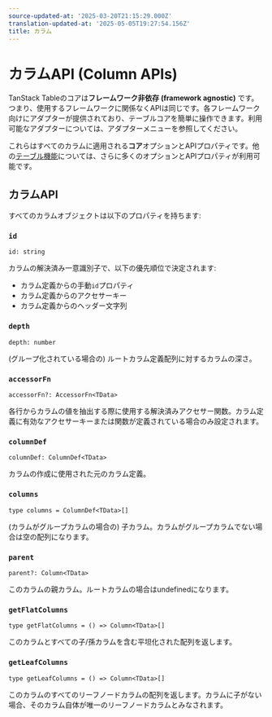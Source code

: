 ```yaml
---
source-updated-at: '2025-03-20T21:15:29.000Z'
translation-updated-at: '2025-05-05T19:27:54.156Z'
title: カラム
---
```

# カラムAPI (Column APIs)

TanStack Tableのコアは**フレームワーク非依存 (framework agnostic)** です。つまり、使用するフレームワークに関係なくAPIは同じです。各フレームワーク向けにアダプターが提供されており、テーブルコアを簡単に操作できます。利用可能なアダプターについては、アダプターメニューを参照してください。

これらはすべてのカラムに適用される**コア**オプションとAPIプロパティです。他の[テーブル機能](../guide/features)については、さらに多くのオプションとAPIプロパティが利用可能です。

## カラムAPI

すべてのカラムオブジェクトは以下のプロパティを持ちます:

### `id`

```tsx
id: string
```

カラムの解決済み一意識別子で、以下の優先順位で決定されます:

- カラム定義からの手動`id`プロパティ
- カラム定義からのアクセサーキー
- カラム定義からのヘッダー文字列

### `depth`

```tsx
depth: number
```

(グループ化されている場合の) ルートカラム定義配列に対するカラムの深さ。

### `accessorFn`

```tsx
accessorFn?: AccessorFn<TData>
```

各行からカラムの値を抽出する際に使用する解決済みアクセサー関数。カラム定義に有効なアクセサーキーまたは関数が定義されている場合のみ設定されます。

### `columnDef`

```tsx
columnDef: ColumnDef<TData>
```

カラムの作成に使用された元のカラム定義。

### `columns`

```tsx
type columns = ColumnDef<TData>[]
```

(カラムがグループカラムの場合の) 子カラム。カラムがグループカラムでない場合は空の配列になります。

### `parent`

```tsx
parent?: Column<TData>
```

このカラムの親カラム。ルートカラムの場合はundefinedになります。

### `getFlatColumns`

```tsx
type getFlatColumns = () => Column<TData>[]
```

このカラムとすべての子/孫カラムを含む平坦化された配列を返します。

### `getLeafColumns`

```tsx
type getLeafColumns = () => Column<TData>[]
```

このカラムのすべてのリーフノードカラムの配列を返します。カラムに子がない場合、そのカラム自体が唯一のリーフノードカラムとみなされます。
